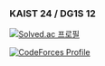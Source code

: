 ### KAIST 24 / DG1S 12 

<!--
**mungmungbaksa/mungmungbaksa** is a ✨ _special_ ✨ repository because its `README.md` (this file) appears on your GitHub profile.

Here are some ideas to get you started:

- 🔭 I’m currently working on ...
- 🌱 I’m currently learning ...
- 👯 I’m looking to collaborate on ...
- 🤔 I’m looking for help with ...
- 💬 Ask me about ...
- 📫 How to reach me: ...
- 😄 Pronouns: ...
- ⚡ Fun fact: ...
-->

[![Solved.ac
프로필](http://mazassumnida.wtf/api/v2/generate_badge?boj=blackkarn)](https://solved.ac/blackkarn)

[![CodeForces Profile](https://cf.leed.at?id=blackkarn)](https://codeforces.com/profile/blackkarn)
